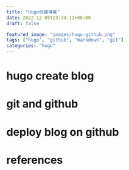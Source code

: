 ```yaml
---
title: "Hugo创建博客"
date: 2022-12-05T23:34:11+08:00
draft: false

featured_image: "images/hugo-github.png"
tags: ["hugo", "github", "markdown", "git"]
categories: "hugo"
---
```


# hugo create blog

# git and github

# deploy blog on github

# references
